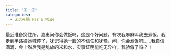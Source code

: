 ```yaml
---
title: "乐一乐"
categories:
  - 无远弗届 Far & Wide
---
```


最近准备换住所，嘉惠问你会做饭吗，这是个好问题。有次我麻麻叫我去煮饭，我走到半路被她喊停了，犹记得她一脸的不信任和犹豫，问，你会煮饭吧……我自信满满，会！然后我是乱放的米和水，实事证明能吃无异样，我骄傲了吗？！





